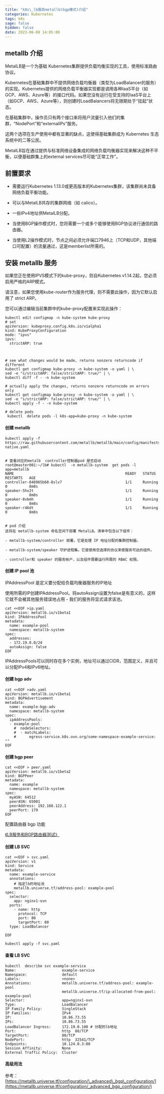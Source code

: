 ```yaml
---
title: "k8s\_lb服务metallb(bgp模式)介绍"
categories: Kubernetes
tags: k8s
sage: false
hidden: false
date: 2023-06-08 14:05:00
---
```


## metallb 介绍

MetalLB是一个为基础 Kubernetes集群提供负载均衡实现的工具，使用标准路由协议。

Kubernetes在基础集群中不提供网络负载均衡器（类型为LoadBalancer的服务）的实现。Kubernetes提供的网络负载平衡器实现都是调用各种IaaS平台（如GCP、AWS、Azure等）的接口代码。如果您没有运行在受支持的IaaS平台上（如GCP、AWS、Azure等），则创建时LoadBalancers将无限期处于“挂起”状态。

在基础集群中，操作员只有两个接口来将用户流量引入他们的集群，“NodePort”和“externalIPs”服务。

这两个选项在生产使用中都有显著的缺点，这使得基础集群成为 Kubernetes 生态系统中的二等公民。

MetalLB旨在通过提供与标准网络设备集成的网络负载均衡器实现来解决这种不平衡，以便基础群集上的external services尽可能“正常工作”。
<!-- more -->
## 前置要求

* 需要运行Kubernetes 1.13.0或更高版本的Kubernetes集群，该集群尚未具备网络负载平衡功能。

* 可以与MetalLB共存的集群网络（如 calico）。

* 一些IPv4地址供MetalLB分配。

* 当使用BGP操作模式时，您将需要一个或多个能够使用BGP协议进行通信的路由器。

* 当使用L2操作模式时，节点之间必须允许端口7946上（TCP和UDP，其他端口可配置）的流量通过，这是memberlist所需的。

## 安装 metallb 服务

如果您正在使用IPVS模式下的kube-proxy，则自Kubernetes v1.14.2起，您必须启用严格的ARP模式。

请注意，如果您使用kube-router作为服务代理，则不需要此操作，因为它默认启用了 strict ARP。

您可以通过编辑当前集群中的kube-proxy配置来实现此操作：

    kubectl edit configmap -n kube-system kube-proxy
    # set
    apiVersion: kubeproxy.config.k8s.io/v1alpha1
    kind: KubeProxyConfiguration
    mode: "ipvs"
    ipvs:
      strictARP: true
    
    
    
    # see what changes would be made, returns nonzero returncode if different
    kubectl get configmap kube-proxy -n kube-system -o yaml | \
    sed -e "s/strictARP: false/strictARP: true/" | \
    kubectl diff -f - -n kube-system
    
    # actually apply the changes, returns nonzero returncode on errors only
    kubectl get configmap kube-proxy -n kube-system -o yaml | \
    sed -e "s/strictARP: false/strictARP: true/" | \
    kubectl apply -f - -n kube-system
    
    # delete pods
     kubectl  delete pods -l k8s-app=kube-proxy -n kube-system

#### 创建 metallb

    kubectl apply -f https://raw.githubusercontent.com/metallb/metallb/main/config/manifests/metallb-native.yaml
    
    
    # 查看对应的metalb  controller控制器pod 是否启动
    root@master001:~/lb# kubectl  -n metallb-system  get pods -l app=metallb
    NAME                                                   READY   STATUS    RESTARTS   AGE
    controller-848965b68-8slv7                             1/1     Running   0          8m8s
    speaker-5hx2t                                          1/1     Running   0          8m8s
    speaker-8vbmh                                          1/1     Running   0          8m8s
    speaker-r46dt                                          1/1     Running   0          8m8s
    
    
    # pod 介绍
    这将在 metallb-system 命名空间下部署 MetalLB。清单中包含以下组件：
    
    - metallb-system/controller 部署。它是处理 IP 地址分配的集群控制器。
    
    - metallb-system/speaker 守护进程集。它是使用您选择的协议来使服务可达的组件。
    
    - controller和 speaker 的服务帐户，以及组件需要运行所需的 RBAC 权限。

#### 创建 IP pool 池

IPAddressPool 是定义要分配给负载均衡器服务的IP地址

使用所需的IP创建IPAddressPool。将autoAssign设置为false是有意义的，这样它就不会被其他服务错误地占用 - 我们的服务将显式请求该池。

    cat <<EOF >ip.yaml
    apiVersion: metallb.io/v1beta1
    kind: IPAddressPool
    metadata:
      name: example-pool
      namespace: metallb-system
    spec:
      addresses:
      - 172.19.0.0/24
      autoAssign: false
    EOF

IPAddressPools可以同时存在多个实例，地址可以通过CIDR，范围定义，并且可以分配IPv4和IPv6地址。

#### 创建 bgp adv

    cat <<EOF >adv.yaml
    apiVersion: metallb.io/v1beta1
    kind: BGPAdvertisement
    metadata:
      name: example-bgp-adv
      namespace: metallb-system
    spec:
      ipAddressPools:
      - example-pool
        #  nodeSelectors:
        #  - matchLabels:
        #      egress-service.k8s.ovn.org/some-namespace-example-service: ""
    EOF

#### 创建 bgp peer

    cat <<EOF > peer.yaml
    apiVersion: metallb.io/v1beta2
    kind: BGPPeer
    metadata:
      name: example
      namespace: metallb-system
    spec:
      myASN: 64512
      peerASN: 65001
      peerAddress: 192.168.122.1
      peerPort: 179
    EOF

配置路由器 bgp 功能

[《LB服务和BGP路由器测试》]()

#### 创建 LB SVC

    cat <<EOF > svc.yaml
    apiVersion: v1
    kind: Service
    metadata:
      name: example-service
      annotations:
        # 指定lb的地址池
        metallb.universe.tf/address-pool: example-pool
    spec:
      selector:
        app: nginx1-ovn
      ports:
        - name: http
          protocol: TCP
          port: 80
          targetPort: 80
      type: LoadBalancer
    
    EOF
    
    kubectl apply -f svc.yaml

#### 查看 LB SVC

    kubectl  describe svc example-service
    Name:                     example-service
    Namespace:                default
    Labels:                   <none>
    Annotations:              metallb.universe.tf/address-pool: example-pool
                              metallb.universe.tf/ip-allocated-from-pool: example-pool
    Selector:                 app=nginx1-ovn
    Type:                     LoadBalancer
    IP Family Policy:         SingleStack
    IP Families:              IPv4
    IP:                       10.86.73.55
    IPs:                      10.86.73.55
    LoadBalancer Ingress:     172.19.0.100 # 分配的lb地址
    Port:                     http  80/TCP
    TargetPort:               80/TCP
    NodePort:                 http  32541/TCP
    Endpoints:                10.124.0.3:80
    Session Affinity:         None
    External Traffic Policy:  Cluster

#### 高级用法

参考：[https://metallb.universe.tf/configuration/\_advanced\_bgp\_configuration/](https://metallb.universe.tf/configuration/_advanced_bgp_configuration/)
